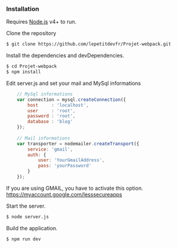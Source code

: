 ### Installation

Requires [Node.js](https://nodejs.org/) v4+ to run.

Clone the repository

```sh
$ git clone https://github.com/lepetitdevfr/Projet-webpack.git
```

Install the dependencies and devDependencies.

```sh
$ cd Projet-webpack
$ npm install
```

Edit server.js and set your mail and MySql informations
```js
	// MySql informations
	var connection = mysql.createConnection({
        host     : 'localhost',
        user     : 'root',
        password : 'root',
        database : 'blog'
    });
    
	// Mail informations
	var transporter = nodemailer.createTransport({
		service: 'gmail',
		auth: {
			user: 'YourGmailAddress',
			pass: 'yourPassword'
		}
	});
```

If you are using GMAIL, you have to activate this option.
https://myaccount.google.com/lesssecureapps

Start the server.
```sh
$ node server.js
```

Build the application.

```sh
$ npm run dev
```
